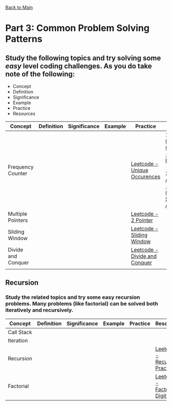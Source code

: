 [Back to Main](../README.md)

# Part 3: Common Problem Solving Patterns

## Study the following topics and try solving some *easy* level coding challenges. As you do take note of the following: 
- Concept
- Definition
- Significance
- Example
- Practice
- Resources


| Concept | Definition | Significance | Example | Practice | Resouces |
| ------- | ------- | ------- | ------- | ------- | ------- |
|   Frequency Counter      |         |         |         |     [Leetcode - Unique Occurences](https://leetcode.com/problems/unique-number-of-occurrences/description/)    |     1. [VIDEO: Unique Occurence - Solution in Python](https://www.youtube.com/watch?v=4VGtoW2e8L4&t=0s) <br> <br> 2. [WRITTEN: Algomonster - Unique Occurence Solution Approach](https://algo.monster/liteproblems/1207)   |
|    Multiple Pointers     |         |         |         |    [Leetcode - 2 Pointer](https://leetcode.com/tag/two-pointers/)     |         |
|    Sliding Window     |         |         |         |    [Leetcode - Sliding Window](https://leetcode.com/tag/sliding-window/)     |         |
|    Divide and Conquer     |         |         |         |    [Leetcode - Divide and Conquer](https://leetcode.com/tag/divide-and-conquer/)     |         |
|         |         |         |         |         |         |

## Recursion

### Study the related topics and try some easy recursion problems.  Many problems (like factorial) can be solved both iteratively and recursively.

| Concept | Definition | Significance | Example | Practice | Resouces |
| ------- | ------- | ------- | ------- | ------- | ------- |
|   Call Stack      |         |         |         |         |         |
|       Iteration  |         |         |         |         |         |
|    Recursion     |         |         |         |         | [Leetcode - Recursion Practice](https://leetcode.com/tag/recursion/)        |
|    Factorial     |         |         |         |         |  [Leetcode - Factorial Digit Sum](https://projecteuler.net/problem=20)       |

